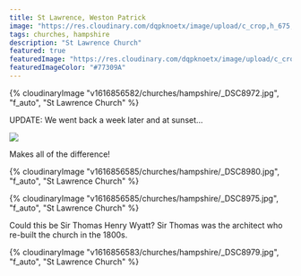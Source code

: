 ```yaml
---
title: St Lawrence, Weston Patrick
image: "https://res.cloudinary.com/dqpknoetx/image/upload/c_crop,h_675,w_1200/v1616856582/churches/hampshire/_DSC8972.jpg"
tags: churches, hampshire
description: "St Lawrence Church"
featured: true
featuredImage: "https://res.cloudinary.com/dqpknoetx/image/upload/c_crop,h_675,w_1200/v1616856582/churches/hampshire/_DSC8972.jpg"
featuredImageColor: "#77309A"
---
```


{% 
  cloudinaryImage
    "v1616856582/churches/hampshire/_DSC8972.jpg",
    "f_auto",
    "St Lawrence Church"
%}

UPDATE: We went back a week later and at sunset...

![](_DSC9059-edited.jpg)

Makes all of the difference!

{% 
  cloudinaryImage
    "v1616856585/churches/hampshire/_DSC8980.jpg",
    "f_auto",
    "St Lawrence Church"
%}

{% 
  cloudinaryImage
    "v1616856585/churches/hampshire/_DSC8975.jpg",
    "f_auto",
    "St Lawrence Church"
%}

Could this be Sir Thomas Henry Wyatt? Sir Thomas was the architect who re-built the church in the 1800s. 

{% 
  cloudinaryImage
    "v1616856583/churches/hampshire/_DSC8979.jpg",
    "f_auto",
    "St Lawrence Church"
%}


